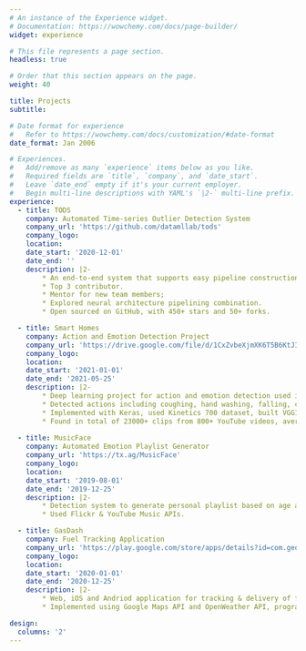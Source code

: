 ```yaml
---
# An instance of the Experience widget.
# Documentation: https://wowchemy.com/docs/page-builder/
widget: experience

# This file represents a page section.
headless: true

# Order that this section appears on the page.
weight: 40

title: Projects
subtitle:

# Date format for experience
#   Refer to https://wowchemy.com/docs/customization/#date-format
date_format: Jan 2006

# Experiences.
#   Add/remove as many `experience` items below as you like.
#   Required fields are `title`, `company`, and `date_start`.
#   Leave `date_end` empty if it's your current employer.
#   Begin multi-line descriptions with YAML's `|2-` multi-line prefix.
experience:
  - title: TODS
    company: Automated Time-series Outlier Detection System
    company_url: 'https://github.com/datamllab/tods'
    company_logo: 
    location: 
    date_start: '2020-12-01'
    date_end: ''
    description: |2-
        * An end-to-end system that supports easy pipeline construction with more than 70 primitives for automated machine learning.
        * Top 3 contributor.
        * Mentor for new team members;
        * Explored neural architecture pipelining combination.
        * Open sourced on GitHub, with 450+ stars and 50+ forks.

  - title: Smart Homes
    company: Action and Emotion Detection Project
    company_url: 'https://drive.google.com/file/d/1CxZvbeXjmXK6T5B6KtJIW1Q4N7O42Y85/view?usp=sharing'
    company_logo: 
    location: 
    date_start: '2021-01-01'
    date_end: '2021-05-25'
    description: |2-
        * Deep learning project for action and emotion detection used in ”Smart Homes”.
        * Detected actions including coughing, hand washing, falling, cleaning windows, cleaning bathroom and washing feet.
        * Implemented with Keras, used Kinetics 700 dataset, built VGG16 and Xception CNNs for base model.
        * Found in total of 23000+ clips from 800+ YouTube videos, average accuracy 91.2%, ranked top three overall in the project competition.
        
  - title: MusicFace
    company: Automated Emotion Playlist Generator
    company_url: 'https://tx.ag/MusicFace'
    company_logo: 
    location: 
    date_start: '2019-08-01'
    date_end: '2019-12-25'
    description: |2-
        * Detection system to generate personal playlist based on age and mood.
        * Used Flickr & YouTube Music APIs.

  - title: GasDash
    company: Fuel Tracking Application
    company_url: 'https://play.google.com/store/apps/details?id=com.geotracking.gasdash'
    company_logo: 
    location: 
    date_start: '2020-01-01'
    date_end: '2020-12-25'
    description: |2-
        * Web, iOS and Andriod application for tracking & delivery of fuel trucks, deployed on Google Play Store.
        * Implemented using Google Maps API and OpenWeather API, programmed in Dart language.

design:
  columns: '2'
---
```

<!-- ---
# An instance of the Portfolio widget.
# Documentation: https://wowchemy.com/docs/page-builder/
widget: portfolio

# This file represents a page section.
headless: true

# Order that this section appears on the page.
weight: 40

title: Projects
subtitle: ''

content:
  # Page type to display. E.g. project.
  page_type: project

  # Default filter index (e.g. 0 corresponds to the first `filter_button` instance below).
  filter_default: 0

  # Filter toolbar (optional).
  # Add or remove as many filters (`filter_button` instances) as you like.
  # To show all items, set `tag` to "*".
  # To filter by a specific tag, set `tag` to an existing tag name.
  # To remove the toolbar, delete the entire `filter_button` block.
  filter_button:
  - name: All
    tag: '*'
  - name: Machine Learning
    tag: Machine Learning
  - name: Other
    tag: Demo

design:
  # Choose how many columns the section has. Valid values: '1' or '2'.
  columns: '2'

  # Toggle between the various page layout types.
  #   1 = List
  #   2 = Compact
  #   3 = Card
  #   5 = Showcase
  view: 3

  # For Showcase view, flip alternate rows?
  flip_alt_rows: false
--- -->